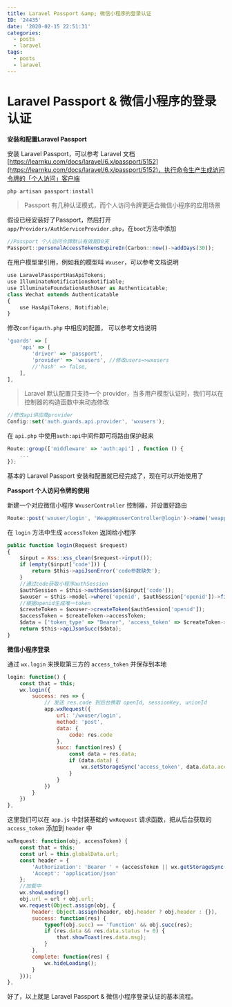 ```yaml
---
title: Laravel Passport &amp; 微信小程序的登录认证
ID: '24435'
date: '2020-02-15 22:51:31'
categories:
  - posts
  - laravel
tags:
  - posts
  - laravel
---
```


# Laravel Passport &amp; 微信小程序的登录认证

**安装和配置Laravel Passport**

安装 Laravel Passport，可以参考 Laravel 文档 [https://learnku.com/docs/laravel/6.x/passport/5152](https://learnku.com/docs/laravel/6.x/passport/5152)，执行命令生产生成访问令牌的「个人访问」客户端

``` js 
php artisan passport:install
```

> Passport 有几种认证模式，而个人访问令牌更适合微信小程序的应用场景

假设已经安装好了Passport，然后打开 `app/Providers/AuthServiceProvider.php`，在`boot`方法中添加

``` js 
//Passport 个人访问令牌默认有效期30天
Passport::personalAccessTokensExpireIn(Carbon::now()->addDays(30));
```

在用户模型里引用，例如我的模型叫 `Wxuser`，可以参考文档说明

``` js 
use LaravelPassportHasApiTokens;
use IlluminateNotificationsNotifiable;
use IlluminateFoundationAuthUser as Authenticatable;
class Wechat extends Authenticatable
{
    use HasApiTokens, Notifiable;
}
```

修改`configauth.php` 中相应的配置， 可以参考文档说明

``` js 
'guards' => [
    'api' => [
        'driver' => 'passport',
        'provider' => 'wxusers', //修改users=>wxusers
        //'hash' => false,
    ],
],
```

> Laravel 默认配置只支持一个 provider，当多用户模型认证时，我们可以在控制器的构造函数中来动态修改

``` js 
//修改api供应商provider
Config::set('auth.guards.api.provider', 'wxusers');
```

在 `api.php` 中使用`auth:api`中间件即可将路由保护起来

``` js 
Route::group(['middleware' => 'auth:api'] , function () {
    ...
});
```

基本的 Laravel Passport 安装和配置就已经完成了，现在可以开始使用了

**Passport 个人访问令牌的使用**

新建一个对应微信小程序 `WxuserController` 控制器，并设置好路由

``` js 
Route::post('wxuser/login', 'WeappWxuserController@login')->name('weapp.wxuser.login');
```

在 `login` 方法中生成 `accessToken` 返回给小程序

``` js 
public function login(Request $request)
{
    $input = Xss::xss_clean($request->input());
    if (empty($input['code'])) {
        return $this->apiJsonError('code参数缺失');
    }
    //通过code获取小程序authSession
    $authSession = $this->authSession($input['code']);
    $wxuser = $this->model->where('openid', $authSession['openid'])->first();
    //根据openid生成唯一token
    $createToken = $wxuser->createToken($authSession['openid']);
    $accessToken = $createToken->accessToken;
    $data = ['token_type' => "Bearer", 'access_token' => $createToken->accessToken, 'expires_at' => $createToken->token->expires_at];
    return $this->apiJsonSucc($data);
}
```

**微信小程序登录**

通过 `wx.login` 来换取第三方的 `access_token` 并保存到本地

``` js 
login: function() {
    const that = this;
    wx.login({
        success: res => {
            // 发送 res.code 到后台换取 openId, sessionKey, unionId
            app.wxRequest({
                url: '/wxuser/login',
                method: 'post',
                data: {
                    code: res.code
                },
                succ: function(res) {
                    const data = res.data;
                    if (data.data) {
                        wx.setStorageSync('access_token', data.data.access_token)
                    }
                }
            })
        }
    })
},
```

这里我们可以在 `app.js` 中封装基础的 `wxRequest` 请求函数，把从后台获取的 `access_token` 添加到 `header` 中

``` js 
wxRequest: function(obj, accessToken) {
    const that = this;
    const url = this.globalData.url;
    const header = {
        'Authorization': 'Bearer ' + (accessToken || wx.getStorageSync('access_token')),
        'Accept': 'application/json'
    };
    //加载中
    wx.showLoading()
    obj.url = url + obj.url;
    wx.request(Object.assign(obj, {
        header: Object.assign(header, obj.header ? obj.header : {}),
        success: function(res) {
            typeof(obj.succ) == 'function' && obj.succ(res);
            if (res.data && res.data.status != 0) {
                that.showToast(res.data.msg);
            }
        },
        complete: function(res) {
            wx.hideLoading();
        }
    }));
},
```

好了，以上就是 Laravel Passport & 微信小程序登录认证的基本流程。
 
 
 
